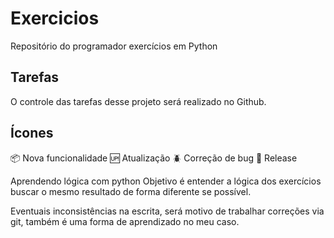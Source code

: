 # Exercicios

Repositório do programador exercícios em Python

## Tarefas

O controle das tarefas desse projeto será realizado no Github.

## Ícones

:package: Nova funcionalidade
:up: Atualização
:beetle: Correção de bug
:checkered_flag: Release


Aprendendo lógica com python
Objetivo é entender a lógica dos exercícios buscar o mesmo resultado de forma diferente se possível.

Eventuais inconsistências na escrita, será motivo de trabalhar correções via git, também é uma forma de aprendizado 
no meu caso.
